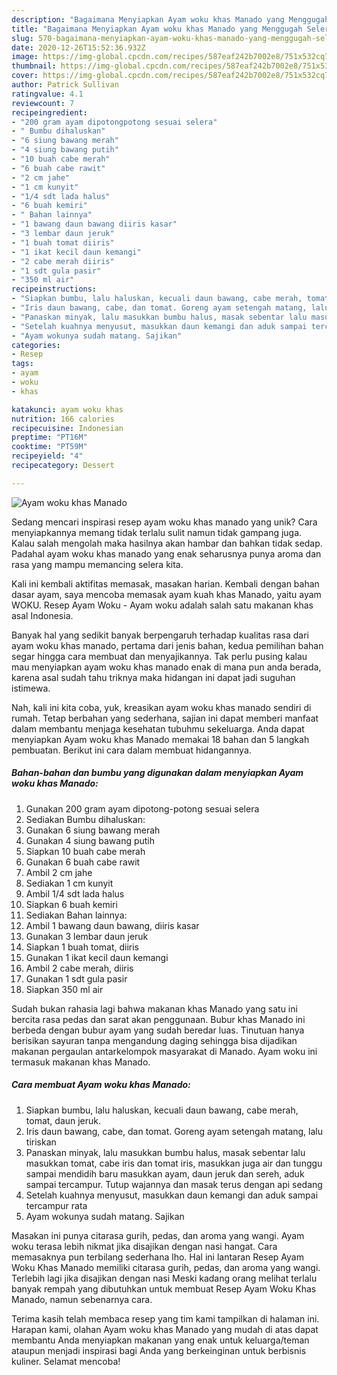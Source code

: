 ```yaml
---
description: "Bagaimana Menyiapkan Ayam woku khas Manado yang Menggugah Selera"
title: "Bagaimana Menyiapkan Ayam woku khas Manado yang Menggugah Selera"
slug: 570-bagaimana-menyiapkan-ayam-woku-khas-manado-yang-menggugah-selera
date: 2020-12-26T15:52:36.932Z
image: https://img-global.cpcdn.com/recipes/587eaf242b7002e8/751x532cq70/ayam-woku-khas-manado-foto-resep-utama.jpg
thumbnail: https://img-global.cpcdn.com/recipes/587eaf242b7002e8/751x532cq70/ayam-woku-khas-manado-foto-resep-utama.jpg
cover: https://img-global.cpcdn.com/recipes/587eaf242b7002e8/751x532cq70/ayam-woku-khas-manado-foto-resep-utama.jpg
author: Patrick Sullivan
ratingvalue: 4.1
reviewcount: 7
recipeingredient:
- "200 gram ayam dipotongpotong sesuai selera"
- " Bumbu dihaluskan"
- "6 siung bawang merah"
- "4 siung bawang putih"
- "10 buah cabe merah"
- "6 buah cabe rawit"
- "2 cm jahe"
- "1 cm kunyit"
- "1/4 sdt lada halus"
- "6 buah kemiri"
- " Bahan lainnya"
- "1 bawang daun bawang diiris kasar"
- "3 lembar daun jeruk"
- "1 buah tomat diiris"
- "1 ikat kecil daun kemangi"
- "2 cabe merah diiris"
- "1 sdt gula pasir"
- "350 ml air"
recipeinstructions:
- "Siapkan bumbu, lalu haluskan, kecuali daun bawang, cabe merah, tomat, daun jeruk."
- "Iris daun bawang, cabe, dan tomat. Goreng ayam setengah matang, lalu tiriskan"
- "Panaskan minyak, lalu masukkan bumbu halus, masak sebentar lalu masukkan tomat, cabe iris dan tomat iris, masukkan juga air dan tunggu sampai mendidih baru masukkan ayam, daun jeruk dan sereh, aduk sampai tercampur. Tutup wajannya dan masak terus dengan api sedang"
- "Setelah kuahnya menyusut, masukkan daun kemangi dan aduk sampai tercampur rata"
- "Ayam wokunya sudah matang. Sajikan"
categories:
- Resep
tags:
- ayam
- woku
- khas

katakunci: ayam woku khas 
nutrition: 166 calories
recipecuisine: Indonesian
preptime: "PT16M"
cooktime: "PT59M"
recipeyield: "4"
recipecategory: Dessert

---
```



![Ayam woku khas Manado](https://img-global.cpcdn.com/recipes/587eaf242b7002e8/751x532cq70/ayam-woku-khas-manado-foto-resep-utama.jpg)

Sedang mencari inspirasi resep ayam woku khas manado yang unik? Cara menyiapkannya memang tidak terlalu sulit namun tidak gampang juga. Kalau salah mengolah maka hasilnya akan hambar dan bahkan tidak sedap. Padahal ayam woku khas manado yang enak seharusnya punya aroma dan rasa yang mampu memancing selera kita.

Kali ini kembali aktifitas memasak, masakan harian. Kembali dengan bahan dasar ayam, saya mencoba memasak ayam kuah khas Manado, yaitu ayam WOKU. Resep Ayam Woku - Ayam woku adalah salah satu makanan khas asal Indonesia.

Banyak hal yang sedikit banyak berpengaruh terhadap kualitas rasa dari ayam woku khas manado, pertama dari jenis bahan, kedua pemilihan bahan segar hingga cara membuat dan menyajikannya. Tak perlu pusing kalau mau menyiapkan ayam woku khas manado enak di mana pun anda berada, karena asal sudah tahu triknya maka hidangan ini dapat jadi suguhan istimewa.


Nah, kali ini kita coba, yuk, kreasikan ayam woku khas manado sendiri di rumah. Tetap berbahan yang sederhana, sajian ini dapat memberi manfaat dalam membantu menjaga kesehatan tubuhmu sekeluarga. Anda dapat menyiapkan Ayam woku khas Manado memakai 18 bahan dan 5 langkah pembuatan. Berikut ini cara dalam membuat hidangannya.

<!--inarticleads1-->

##### Bahan-bahan dan bumbu yang digunakan dalam menyiapkan Ayam woku khas Manado:

1. Gunakan 200 gram ayam dipotong-potong sesuai selera
1. Sediakan  Bumbu dihaluskan:
1. Gunakan 6 siung bawang merah
1. Gunakan 4 siung bawang putih
1. Siapkan 10 buah cabe merah
1. Gunakan 6 buah cabe rawit
1. Ambil 2 cm jahe
1. Sediakan 1 cm kunyit
1. Ambil 1/4 sdt lada halus
1. Siapkan 6 buah kemiri
1. Sediakan  Bahan lainnya:
1. Ambil 1 bawang daun bawang, diiris kasar
1. Gunakan 3 lembar daun jeruk
1. Siapkan 1 buah tomat, diiris
1. Gunakan 1 ikat kecil daun kemangi
1. Ambil 2 cabe merah, diiris
1. Gunakan 1 sdt gula pasir
1. Siapkan 350 ml air


Sudah bukan rahasia lagi bahwa makanan khas Manado yang satu ini bercita rasa pedas dan sarat akan penggunaan. Bubur khas Manado ini berbeda dengan bubur ayam yang sudah beredar luas. Tinutuan hanya berisikan sayuran tanpa mengandung daging sehingga bisa dijadikan makanan pergaulan antarkelompok masyarakat di Manado. Ayam woku ini termasuk makanan khas Manado. 

<!--inarticleads2-->

##### Cara membuat Ayam woku khas Manado:

1. Siapkan bumbu, lalu haluskan, kecuali daun bawang, cabe merah, tomat, daun jeruk.
1. Iris daun bawang, cabe, dan tomat. Goreng ayam setengah matang, lalu tiriskan
1. Panaskan minyak, lalu masukkan bumbu halus, masak sebentar lalu masukkan tomat, cabe iris dan tomat iris, masukkan juga air dan tunggu sampai mendidih baru masukkan ayam, daun jeruk dan sereh, aduk sampai tercampur. Tutup wajannya dan masak terus dengan api sedang
1. Setelah kuahnya menyusut, masukkan daun kemangi dan aduk sampai tercampur rata
1. Ayam wokunya sudah matang. Sajikan


Masakan ini punya citarasa gurih, pedas, dan aroma yang wangi. Ayam woku terasa lebih nikmat jika disajikan dengan nasi hangat. Cara memasaknya pun terbilang sederhana lho. Hal ini lantaran Resep Ayam Woku Khas Manado memiliki citarasa gurih, pedas, dan aroma yang wangi. Terlebih lagi jika disajikan dengan nasi Meski kadang orang melihat terlalu banyak rempah yang dibutuhkan untuk membuat Resep Ayam Woku Khas Manado, namun sebenarnya cara. 

Terima kasih telah membaca resep yang tim kami tampilkan di halaman ini. Harapan kami, olahan Ayam woku khas Manado yang mudah di atas dapat membantu Anda menyiapkan makanan yang enak untuk keluarga/teman ataupun menjadi inspirasi bagi Anda yang berkeinginan untuk berbisnis kuliner. Selamat mencoba!
